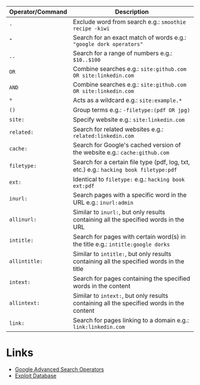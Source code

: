 | Operator/Command | Description | 
| ---- | ---- |
| `-` | Exclude word from search e.g.: `smoothie recipe -kiwi` |
| `"` | Search for an exact match of words e.g.: `"google dork operators"` |
| `..` | Search for a range of numbers e.g.: `$10..$100` |
| `OR` | Combine searches e.g.: `site:github.com OR site:linkedin.com` |
| `AND` | Combine searches e.g.: `site:github.com OR site:linkedin.com`|
| `*` | Acts as a wildcard e.g.: `site:example.*` |
| `()` | Group terms e.g.: `-filetype:(pdf OR jpg)` |
| `site:` | Specify website e.g.: `site:linkedin.com` |
| `related:` | Search for related websites e.g.: `related:linkedin.com` |
| `cache:` | Search for Google's cached version of the website e.g.: `cache:github.com` |
| `filetype:` | Search for a certain file type (pdf, log, txt, etc.) e.g.: `hacking book filetype:pdf` |
| `ext:` | Identical to `filetype:` e.g.: `hacking book ext:pdf` |
| `inurl:` | Search pages with a specific word in the URL e.g.: `inurl:admin` |
| `allinurl:` | Similar to `inurl:`, but only results containing all the specified words in the URL |
| `intitle:` | Search for pages with certain word(s) in the title e.g.: `intitle:google dorks` |
| `allintitle:` | Similar to `intitle:`, but only results containing all the specified words in the title |
| `intext:` | Search for pages containing the specified words in the content |
| `allintext:` | Similar to `intext:`, but only results containing all the specified words in the content |
| `link:` | Search for pages linking to a domain e.g.: `link:linkedin.com` |

# Links
- [Google Advanced Search Operators](https://ahrefs.com/blog/google-advanced-search-operators/)
- [Exploit Database](https://www.exploit-db.com/google-hacking-database)
